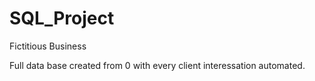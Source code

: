 # SQL_Project
Fictitious Business

Full data base created from 0 with every client interessation automated.
